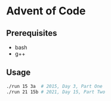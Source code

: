 # Advent of Code

## Prerequisites
- bash
- g++

## Usage
```bash
./run 15 3a  # 2015, Day 3, Part One
./run 21 15b # 2021, Day 15, Part Two
```
